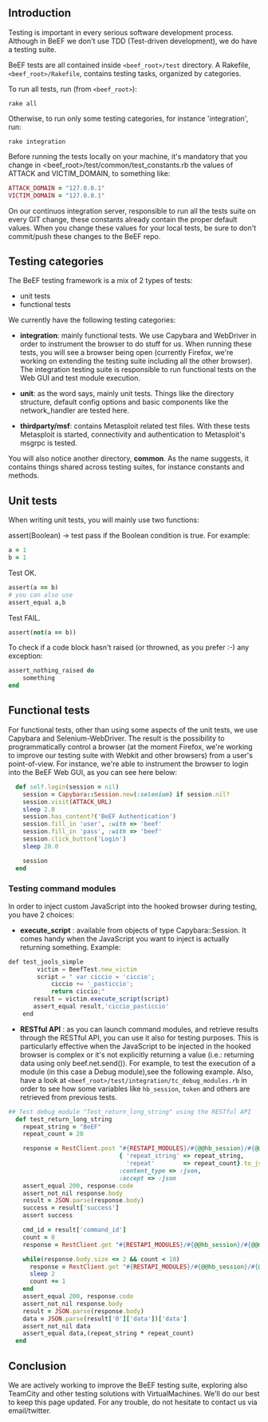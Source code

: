 ## Introduction
Testing is important in every serious software development process. Although in BeEF we don't use TDD (Test-driven development), we do have a testing suite. 

BeEF tests are all contained inside `<beef_root>/test` directory.
A Rakefile, `<beef_root>/Rakefile`, contains testing tasks, organized by categories.

To run all tests, run (from `<beef_root>`):

`rake all`

Otherwise, to run only some testing categories, for instance 'integration', run:

`rake integration`

Before running the tests locally on your machine, it's mandatory that you change in <beef_root>/test/common/test_constants.rb the values of ATTACK and VICTIM_DOMAIN, to something like:
```ruby
ATTACK_DOMAIN = "127.0.0.1"
VICTIM_DOMAIN = "127.0.0.1"
```
On our continuos integration server, responsible to run all the tests suite on every GIT change, these constants already contain the proper default values. When you change these values for your local tests, be sure to don't commit/push these changes to the BeEF repo.

## Testing categories
The BeEF testing framework is a mix of 2 types of tests:
 - unit tests
 - functional tests

We currently have the following testing categories:
 - **integration**: mainly functional tests. We use Capybara and WebDriver in order to instrument the browser to do stuff for us. When running these tests, you will see a browser being open (currently Firefox, we're working on extending the testing suite including all the other browser). The integration testing suite is responsible to run functional tests on the Web GUI and test module execution.

 - **unit**: as the word says, mainly unit tests. Things like the directory structure, default config options and basic components like the network_handler are tested here.
 
 - **thirdparty/msf**: contains Metasploit related test files. With these tests Metasploit is started, connectivity and authentication to Metasploit's msgrpc is tested.

You will also notice another directory, **common**. As the name suggests, it contains things shared across testing suites, for instance constants and methods.

## Unit tests
When writing unit tests, you will mainly use two functions:

assert(Boolean) -> test pass if the Boolean condition is true.
For example:

```ruby
a = 1
b = 1
```
Test OK.
```ruby
assert(a == b)
# you can also use
assert_equal a,b
```
Test FAIL.
```ruby
assert(not(a == b))
```
To check if a code block hasn't raised (or throwned, as you prefer :-) any exception:
```ruby
assert_nothing_raised do
    something
end
```
## Functional tests

For functional tests, other than using some aspects of the unit tests, we use Capybara and Selenium-WebDriver. The result is the possibility to programmatically control a browser (at the moment Firefox, we're working to improve our testing suite with Webkit and other browsers) from a user's point-of-view. For instance, we're able to instrument the browser to login into the BeEF Web GUI, as you can see here below:
```ruby
  def self.login(session = nil)
    session = Capybara::Session.new(:selenium) if session.nil?
    session.visit(ATTACK_URL)
    sleep 2.0
    session.has_content?('BeEF Authentication')
    session.fill_in 'user', :with => 'beef'
    session.fill_in 'pass', :with => 'beef'
    session.click_button('Login')
    sleep 20.0

    session
  end
```
### Testing command modules
In order to inject custom JavaScript into the hooked browser during testing, you have 2 choices:
 - **execute_script** : available from objects of type Capybara::Session. It comes handy when the JavaScript you want to inject is actually returning something. Example:
```javascript
def test_jools_simple
        victim = BeefTest.new_victim
        script = " var ciccio = 'ciccio';
            ciccio += '_pasticcio';
            return ciccio;"
       result = victim.execute_script(script)
       assert_equal result,'ciccio_pasticcio'
    end
```
 - **RESTful API** : as you can launch command modules, and retrieve results through the RESTful API, you can use it also for testing purposes. This is particularly effective when the JavaScript to be injected in the hooked browser is complex or it's not explicitly returning a value (i.e.: returning data using only beef.net.send()). For example, to test the execution of a module (in this case a Debug module),see the following example. Also, have a look at `<beef_root>/test/integration/tc_debug_modules.rb` in order to see how some variables like `hb_session`, `token` and others are retrieved from previous tests.

```ruby
## Test debug module "Test_return_long_string" using the RESTful API
  def test_return_long_string
    repeat_string = "BeEF"
    repeat_count = 20

    response = RestClient.post "#{RESTAPI_MODULES}/#{@@hb_session}/#{@@mod_debug_long_string}?token=#{@@token}",
                               { 'repeat_string' => repeat_string,
                                 'repeat'        => repeat_count}.to_json,
                               :content_type => :json,
                               :accept => :json
    assert_equal 200, response.code
    assert_not_nil response.body
    result = JSON.parse(response.body)
    success = result['success']
    assert success

    cmd_id = result['command_id']
    count = 0
    response = RestClient.get "#{RESTAPI_MODULES}/#{@@hb_session}/#{@@mod_debug_long_string}/#{cmd_id}?token=#{@@token}"

    while(response.body.size <= 2 && count < 10)
      response = RestClient.get "#{RESTAPI_MODULES}/#{@@hb_session}/#{@@mod_debug_long_string}/#{cmd_id}?token=#{@@token}"
      sleep 2
      count += 1
    end
    assert_equal 200, response.code
    assert_not_nil response.body
    result = JSON.parse(response.body)
    data = JSON.parse(result['0']['data'])['data']
    assert_not_nil data
    assert_equal data,(repeat_string * repeat_count)
  end
```

## Conclusion
We are actively working to improve the BeEF testing suite, exploring also TeamCity and other testing solutions with VirtualMachines. We'll do our best to keep this page updated. For any trouble, do not hesitate to contact us via email/twitter.